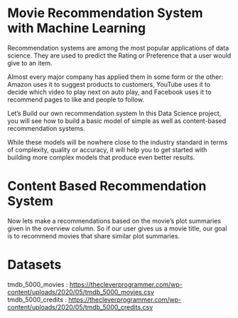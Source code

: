 # Movie Recommendation System with Machine Learning

Recommendation systems are among the most popular applications of data science. They are used to predict the Rating or Preference that a user would give to an item.

Almost every major company has applied them in some form or the other: Amazon uses it to suggest products to customers, YouTube uses it to decide which video to play next on auto play, and Facebook uses it to recommend pages to like and people to follow.

Let’s Build our own recommendation system
In this Data Science project, you will see how to build a basic model of simple as well as content-based recommendation systems.

While these models will be nowhere close to the industry standard in terms of complexity, quality or accuracy, it will help you to get started with building more complex models that produce even better results.

# Content Based Recommendation System

Now lets make a recommendations based on the movie’s plot summaries given in the overview column. So if our user gives us a movie title, our goal is to recommend movies that share similar plot summaries.

# Datasets

tmdb_5000_movies  :  https://thecleverprogrammer.com/wp-content/uploads/2020/05/tmdb_5000_movies.csv  
tmdb_5000_credits :  https://thecleverprogrammer.com/wp-content/uploads/2020/05/tmdb_5000_credits.csv
